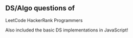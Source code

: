 ## DS/Algo questions of

LeetCode
HackerRank
Programmers

Also included the basic DS implementations in JavaScript!